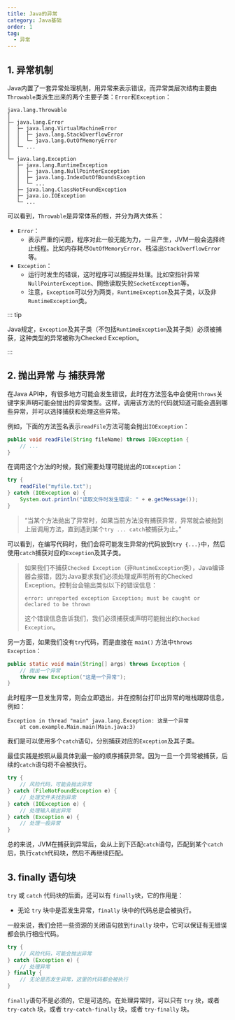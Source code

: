 ```yaml
---
title: Java的异常
category: Java基础
order: 1
tag:
  - 异常
---
```


## 1. 异常机制

Java内置了一套异常处理机制，用异常来表示错误，而异常类层次结构主要由`Throwable`类派生出来的两个主要子类：`Error`和`Exception`：

```
java.lang.Throwable
│
├─ java.lang.Error
│  ├─ java.lang.VirtualMachineError
│  │  ├─ java.lang.StackOverflowError
│  │  └─ java.lang.OutOfMemoryError
│  └─ ...
│
└─ java.lang.Exception
   ├─ java.lang.RuntimeException
   │  ├─ java.lang.NullPointerException
   │  ├─ java.lang.IndexOutOfBoundsException
   │  └─ ...
   ├─ java.lang.ClassNotFoundException
   ├─ java.io.IOException
   └─ ...
```

可以看到，`Throwable`是异常体系的根，并分为两大体系：

- `Error`：
  - 表示严重的问题，程序对此一般无能为力，一旦产生，JVM一般会选择终止线程。比如内存耗尽`OutOfMemoryError`、栈溢出`StackOverflowError`等。
- `Exception`：
  - 运行时发生的错误，这时程序可以捕捉并处理。比如空指针异常`NullPointerException`、网络读取失败`SocketException`等。
  - 注意，`Exception`可以分为两类，`RuntimeException`及其子类，以及非`RuntimeException`类。

::: tip

Java规定，`Exception`及其子类（不包括`RuntimeException`及其子类）必须被捕获，这种类型的异常被称为Checked Exception。

:::

## 2. 抛出异常 与 捕获异常

在Java API中，有很多地方可能会发生错误，此时在方法签名中会使用`throws`关键字来声明可能会抛出的异常类型。这样，调用该方法的代码就知道可能会遇到哪些异常，并可以选择捕获和处理这些异常。

例如，下面的方法签名表示`readFile`方法可能会抛出`IOException`：

```java
public void readFile(String fileName) throws IOException {
    // ...
}
```

在调用这个方法的时候，我们需要处理可能抛出的`IOException`：

```java
try {
    readFile("myfile.txt");
} catch (IOException e) {
    System.out.println("读取文件时发生错误: " + e.getMessage());
}
```

> “当某个方法抛出了异常时，如果当前方法没有捕获异常，异常就会被抛到上层调用方法，直到遇到某个`try ... catch`被捕获为止。”

可以看到，在编写代码时，我们会将可能发生异常的代码放到`try {...}`中，然后使用`catch`捕获对应的`Exception`及其子类。

> 如果我们不捕获`Checked Exception`（非`RuntimeException`类），Java编译器会报错，因为Java要求我们必须处理或声明所有的Checked Exception。控制台会输出类似以下的错误信息：
>
> ```shell
> error: unreported exception Exception; must be caught or declared to be thrown
> ```
>
> 这个错误信息告诉我们，我们必须捕获或声明可能抛出的`Checked Exception`。

另一方面，如果我们没有`try`代码，而是直接在 `main()` 方法中`throws Exception`：

```java
public static void main(String[] args) throws Exception {
    // 抛出一个异常
    throw new Exception("这是一个异常");
}
```

此时程序一旦发生异常，则会立即退出，并在控制台打印出异常的堆栈跟踪信息，例如：

```shell
Exception in thread "main" java.lang.Exception: 这是一个异常
    at com.example.Main.main(Main.java:3)
```

我们是可以使用多个`catch`语句，分别捕获对应的`Exception`及其子类。

最佳实践是按照从最具体到最一般的顺序捕获异常。因为一旦一个异常被捕获，后续的`catch`语句将不会被执行。

```java
try {
    // 风险代码，可能会抛出异常
} catch (FileNotFoundException e) {
    // 处理文件未找到异常
} catch (IOException e) {
    // 处理输入输出异常
} catch (Exception e) {
    // 处理一般异常
}
```

总的来说，JVM在捕获到异常后，会从上到下匹配`catch`语句，匹配到某个`catch`后，执行`catch`代码块，然后不再继续匹配。

## 3. finally 语句块

 `try` 或 `catch` 代码块的后面，还可以有 `finally`块，它的作用是：

- 无论 `try` 块中是否发生异常，`finally` 块中的代码总是会被执行。

一般来说，我们会把一些资源的关闭语句放到`finally` 块中，它可以保证有无错误都会执行相应代码。

```java
try {
    // 风险代码，可能会抛出异常
} catch (Exception e) {
    // 处理异常
} finally {
    // 无论是否发生异常，这里的代码都会被执行
}
```

`finally`语句不是必须的，它是可选的。在处理异常时，可以只有 `try` 块，或者 `try-catch` 块，或者 `try-catch-finally` 块，或者 `try-finally` 块。

